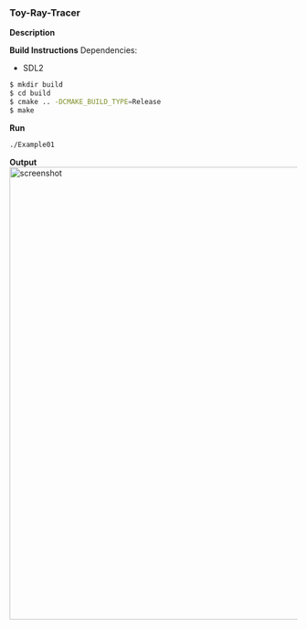 ### Toy-Ray-Tracer



**Description**

**Build Instructions**
Dependencies:
- SDL2

```sh
$ mkdir build
$ cd build
$ cmake .. -DCMAKE_BUILD_TYPE=Release
$ make
```

**Run**
```sh
./Example01
```

**Output**
<img width="792" alt="screenshot" src="https://github.com/RaphiaRa/Toy-Ray-Tracer/assets/20173981/b51e86e9-782b-4406-92e3-6d4a7c4aad4c">

